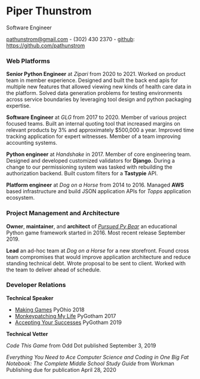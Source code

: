 # Piper Thunstrom

Software Engineer

pathunstrom@gmail.com - (302) 430 2370 - 
[github](https://github.com/pathunstrom): https://github.com/pathunstrom

### Web Platforms

**Senior Python Engineer** at *Zipari* from 2020 to 2021. Worked on product team
in member experience. Designed and built the back end apis for multiple new
features that allowed viewing new kinds of health care data in the platform.
Solved data generation problems for testing environments across service boundaries
by leveraging tool design and python packaging expertise.

**Software Engineer** at *GLG* from 2017 to 2020. Member of various
project focused teams. Built an internal quoting tool that increased margins
on relevant products by 3% and approximately $500,000 a year. Improved time
tracking application for expert witnesses. Member of a team improving accounting
systems.

**Python engineer** at *Handshake* in 2017. Member of core engineering team.
Designed and developed customized validators for **Django**. During a change
to our permissioning system was tasked with rebuilding the authorization
backend. Built custom filters for a **Tastypie** API.

**Platform engineer** at *Dog on a Horse* from 2014 to 2016. Managed **AWS**
based infrastructure and build JSON application APIs for *Topps* application
ecosystem.

### Project Management and Architecture

**Owner**, **maintainer**, and **architect** of 
*[Pursued Py Bear](https://github.com/ppb/pursuedpybear)* an 
educational Python game framework started in 2016. Most recent release
September 2019.

**Lead** an ad-hoc team at *Dog on a Horse* for a new storefront. Found cross
team compromises that would improve application architecture and reduce
standing technical debt. Wrote proposal to be sent to client. Worked with the
team to deliver ahead of schedule.

### Developer Relations

**Technical Speaker** 

* [Making Games](https://youtu.be/ZM7CjZXccY8) PyOhio 2018
* [Monkeypatching My Life](https://2017.pygotham.org/talks/monkey-patching-my-life-being-a-trans-python-developer/) PyGotham 2017
* [Accepting Your Successes](https://2019.pygotham.org/talks/keynote-accepting-your-successes/) PyGotham 2019

**Technical Vetter**

*Code This Game* from Odd Dot published September 3, 2019

*Everything You Need to Ace Computer Science and Coding in One Big Fat Notebook:
The Complete Middle School Study Guide* from Workman Publishing due for
publication April 28, 2020

